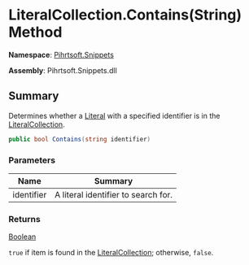 # LiteralCollection\.Contains\(String\) Method

**Namespace**: [Pihrtsoft.Snippets](../../README.md)

**Assembly**: Pihrtsoft\.Snippets\.dll

## Summary

Determines whether a [Literal](../../Literal/README.md) with a specified identifier is in the [LiteralCollection](../README.md)\.

```csharp
public bool Contains(string identifier)
```

### Parameters

| Name | Summary |
| ---- | ------- |
| identifier | A literal identifier to search for\. |

### Returns

[Boolean](https://docs.microsoft.com/en-us/dotnet/api/system.boolean)

`true` if item is found in the [LiteralCollection](../README.md); otherwise, `false`\.